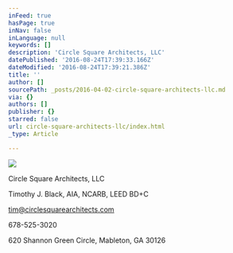 ```yaml
---
inFeed: true
hasPage: true
inNav: false
inLanguage: null
keywords: []
description: 'Circle Square Architects, LLC'
datePublished: '2016-08-24T17:39:33.166Z'
dateModified: '2016-08-24T17:39:21.386Z'
title: ''
author: []
sourcePath: _posts/2016-04-02-circle-square-architects-llc.md
via: {}
authors: []
publisher: {}
starred: false
url: circle-square-architects-llc/index.html
_type: Article

---
```

![](https://the-grid-user-content.s3-us-west-2.amazonaws.com/f5ef44e6-7e19-4b36-9a12-9b90b958e0f6.jpg)

Circle Square Architects, LLC

Timothy J. Black, AIA, NCARB, LEED BD+C

tim@circlesquarearchitects.com

678-525-3020

620 Shannon Green Circle, Mableton, GA 30126